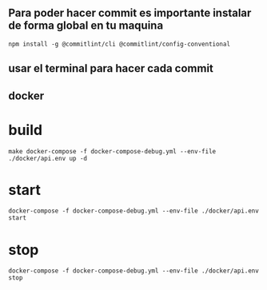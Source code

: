 ## Para poder hacer commit es importante instalar de forma global en tu maquina

```
npm install -g @commitlint/cli @commitlint/config-conventional
```

## usar el terminal para hacer cada commit

## docker

# build

```
make docker-compose -f docker-compose-debug.yml --env-file ./docker/api.env up -d
```
# start
```
docker-compose -f docker-compose-debug.yml --env-file ./docker/api.env start
```
# stop
```
docker-compose -f docker-compose-debug.yml --env-file ./docker/api.env stop
```
